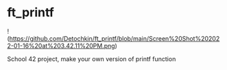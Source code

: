 # ft_printf

!(https://github.com/Detochkin/ft_printf/blob/main/Screen%20Shot%202022-01-16%20at%203.42.11%20PM.png)

School 42 project, make your own version of printf function
